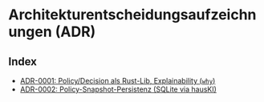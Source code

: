 # Architekturentscheidungsaufzeichnungen (ADR)

## Index

- [ADR-0001: Policy/Decision als Rust-Lib, Explainability (`why`)](0001-policy-explainability.md)
- [ADR-0002: Policy-Snapshot-Persistenz (SQLite via hausKI)](0002-policy-snapshot-persistenz.md)
